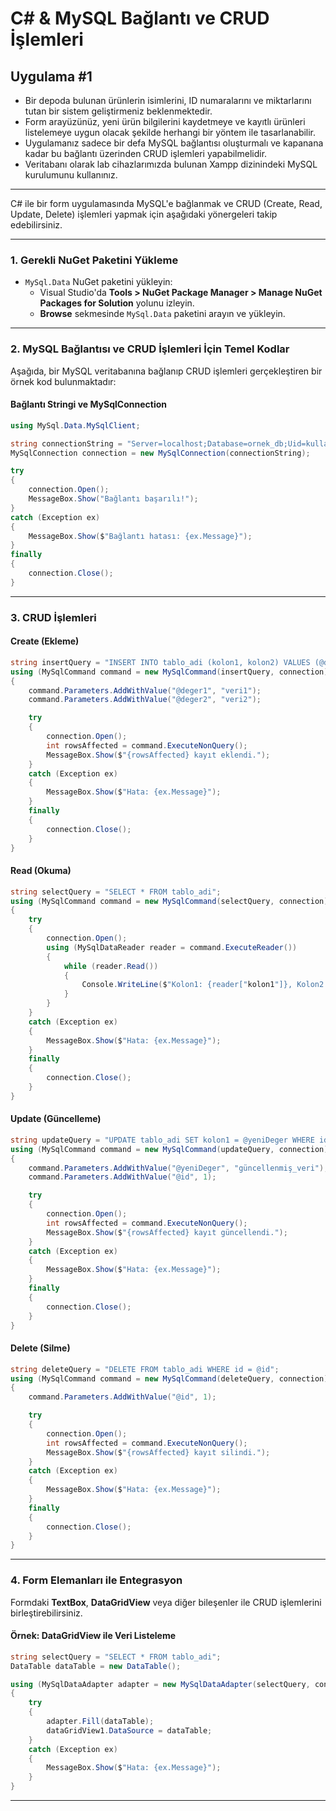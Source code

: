 # C# & MySQL Bağlantı ve CRUD İşlemleri

## Uygulama #1
- Bir depoda bulunan ürünlerin isimlerini, ID numaralarını ve miktarlarını tutan bir sistem geliştirmeniz beklenmektedir.
- Form arayüzünüz, yeni ürün bilgilerini kaydetmeye ve kayıtlı ürünleri listelemeye uygun olacak şekilde herhangi bir yöntem ile tasarlanabilir.
- Uygulamanız sadece bir defa MySQL bağlantısı oluşturmalı ve kapanana kadar bu bağlantı üzerinden CRUD işlemleri yapabilmelidir.
- Veritabanı olarak lab cihazlarımızda bulunan Xampp dizinindeki MySQL kurulumunu kullanınız.

---


C# ile bir form uygulamasında MySQL'e bağlanmak ve CRUD (Create, Read, Update, Delete) işlemleri yapmak için aşağıdaki yönergeleri takip edebilirsiniz.

---

### **1. Gerekli NuGet Paketini Yükleme**
- `MySql.Data` NuGet paketini yükleyin:
  - Visual Studio'da **Tools > NuGet Package Manager > Manage NuGet Packages for Solution** yolunu izleyin.
  - **Browse** sekmesinde `MySql.Data` paketini arayın ve yükleyin.

---

### **2. MySQL Bağlantısı ve CRUD İşlemleri İçin Temel Kodlar**

Aşağıda, bir MySQL veritabanına bağlanıp CRUD işlemleri gerçekleştiren bir örnek kod bulunmaktadır:

#### **Bağlantı Stringi ve MySqlConnection**
```csharp
using MySql.Data.MySqlClient;

string connectionString = "Server=localhost;Database=ornek_db;Uid=kullanici_adi;Pwd=sifre;";
MySqlConnection connection = new MySqlConnection(connectionString);

try
{
    connection.Open();
    MessageBox.Show("Bağlantı başarılı!");
}
catch (Exception ex)
{
    MessageBox.Show($"Bağlantı hatası: {ex.Message}");
}
finally
{
    connection.Close();
}
```

---

### **3. CRUD İşlemleri**

#### **Create (Ekleme)**
```csharp
string insertQuery = "INSERT INTO tablo_adi (kolon1, kolon2) VALUES (@deger1, @deger2)";
using (MySqlCommand command = new MySqlCommand(insertQuery, connection))
{
    command.Parameters.AddWithValue("@deger1", "veri1");
    command.Parameters.AddWithValue("@deger2", "veri2");

    try
    {
        connection.Open();
        int rowsAffected = command.ExecuteNonQuery();
        MessageBox.Show($"{rowsAffected} kayıt eklendi.");
    }
    catch (Exception ex)
    {
        MessageBox.Show($"Hata: {ex.Message}");
    }
    finally
    {
        connection.Close();
    }
}
```

#### **Read (Okuma)**
```csharp
string selectQuery = "SELECT * FROM tablo_adi";
using (MySqlCommand command = new MySqlCommand(selectQuery, connection))
{
    try
    {
        connection.Open();
        using (MySqlDataReader reader = command.ExecuteReader())
        {
            while (reader.Read())
            {
                Console.WriteLine($"Kolon1: {reader["kolon1"]}, Kolon2: {reader["kolon2"]}");
            }
        }
    }
    catch (Exception ex)
    {
        MessageBox.Show($"Hata: {ex.Message}");
    }
    finally
    {
        connection.Close();
    }
}
```

#### **Update (Güncelleme)**
```csharp
string updateQuery = "UPDATE tablo_adi SET kolon1 = @yeniDeger WHERE id = @id";
using (MySqlCommand command = new MySqlCommand(updateQuery, connection))
{
    command.Parameters.AddWithValue("@yeniDeger", "güncellenmiş_veri");
    command.Parameters.AddWithValue("@id", 1);

    try
    {
        connection.Open();
        int rowsAffected = command.ExecuteNonQuery();
        MessageBox.Show($"{rowsAffected} kayıt güncellendi.");
    }
    catch (Exception ex)
    {
        MessageBox.Show($"Hata: {ex.Message}");
    }
    finally
    {
        connection.Close();
    }
}
```

#### **Delete (Silme)**
```csharp
string deleteQuery = "DELETE FROM tablo_adi WHERE id = @id";
using (MySqlCommand command = new MySqlCommand(deleteQuery, connection))
{
    command.Parameters.AddWithValue("@id", 1);

    try
    {
        connection.Open();
        int rowsAffected = command.ExecuteNonQuery();
        MessageBox.Show($"{rowsAffected} kayıt silindi.");
    }
    catch (Exception ex)
    {
        MessageBox.Show($"Hata: {ex.Message}");
    }
    finally
    {
        connection.Close();
    }
}
```

---

### **4. Form Elemanları ile Entegrasyon**
Formdaki **TextBox**, **DataGridView** veya diğer bileşenler ile CRUD işlemlerini birleştirebilirsiniz.

#### **Örnek: DataGridView ile Veri Listeleme**
```csharp
string selectQuery = "SELECT * FROM tablo_adi";
DataTable dataTable = new DataTable();

using (MySqlDataAdapter adapter = new MySqlDataAdapter(selectQuery, connection))
{
    try
    {
        adapter.Fill(dataTable);
        dataGridView1.DataSource = dataTable;
    }
    catch (Exception ex)
    {
        MessageBox.Show($"Hata: {ex.Message}");
    }
}
```

---

